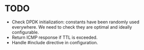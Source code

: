 TODO
====

- Check DPDK initialization: constants have been randomly used everywhere. We
  need to check they are optimal and ideally configurable.
- Return ICMP response if TTL is exceeded.
- Handle #include directive in configuration.
